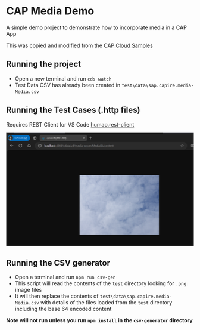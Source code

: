 # CAP Media Demo

A simple demo project to demonstrate how to incorporate media in a CAP App

This was copied and modified from the [CAP Cloud Samples](https://github.com/SAP-samples/cloud-cap-samples/tree/main/media)


## Running the project
- Open a new terminal and run `cds watch` 
- Test Data CSV has already been created in `test\data\sap.capire.media-Media.csv`

## Running the Test Cases (.http files)
Requires REST Client for VS Code [humao.rest-client](https://marketplace.visualstudio.com/items?itemName=humao.rest-client)

 ![Media Content from Service](/images/Image3.png)


## Running the CSV generator
- Open a terminal and run `npm run csv-gen`
- This script will read the contents of the `test` directory looking for `.png` image files
- It will then replace the contents of `test\data\sap.capire.media-Media.csv` with details of the files loaded from the `test` directory including the base 64 encoded content

**Note will not run unless you run `npm install` in the `csv-generator` directory**

